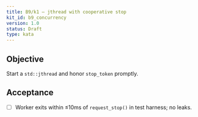 ```yaml
---
title: B9/k1 — jthread with cooperative stop
kit_id: b9_concurrency
version: 1.0
status: Draft
type: kata
---
```

## Objective
Start a `std::jthread` and honor `stop_token` promptly.
## Acceptance
- [ ] Worker exits within ≤10ms of `request_stop()` in test harness; no leaks.

